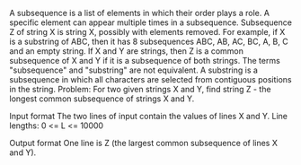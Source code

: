 A subsequence is a list of elements in which their order plays a role. 
A specific element can appear multiple times in a subsequence. 
Subsequence Z of string X is string X, possibly with elements removed. For example, 
if X is a substring of ABC, then it has 8 subsequences ABC, AB, AC, BC, A, B, C and an empty string. If X and Y are strings, then Z is a common subsequence of X and Y if it is a subsequence of both strings.
The terms "subsequence" and "substring" are not equivalent. A substring is a subsequence in which all characters are selected from contiguous positions in the string.
Problem: For two given strings X and Y, find string Z - the longest common subsequence of strings X and Y.

Input format
The two lines of input contain the values ​​of lines X and Y.
Line lengths: 0 <= L <= 10000

Output format
One line is Z (the largest common subsequence of lines X and Y).
